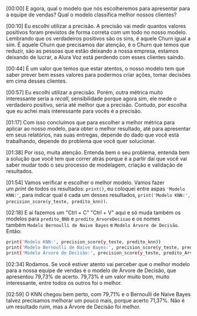 [00:00] E agora, qual o modelo que nós escolheremos para apresentar para a equipe de vendas? Qual o modelo classifica melhor nossos clientes?

[00:10] Eu escolhi utilizar a precisão. A precisão vai medir quantos valores positivos foram previstos de forma correta com um todo no nosso modelo. Lembrando que os verdadeiros positivos são os sins, é aquele Churn igual a sim. É aquele Churn que precisamos dar atenção, é o Churn que temos que reduzir, são as pessoas que estão deixando a nossa empresa, estamos deixando de lucrar, a Alura Voz está perdendo com esses clientes saindo.

[00:44] É um valor que temos que estar atentos, o nosso modelo tem que saber prever bem esses valores para podermos criar ações, tomar decisões em cima desses clientes.

[00:57] Eu escolhi utilizar a precisão. Porém, outra métrica muito interessante seria a _recall_, sensibilidade porque agora sim, ele mede o verdadeiro positivo, seria até melhor que a precisão. Contudo, por escolha que eu achei mais interessante para vocês é a precisão.

[01:17] Com isso concluímos que para escolher a melhor métrica para aplicar ao nosso modelo, para obter o melhor resultado, até para apresentar em seus relatórios, nas suas entregas, depende do dado que você está trabalhando, depende do problema que você quer solucionar.

[01:38] Por isso, muita atenção. Entenda bem o seu problema, entenda bem a solução que você tem que correr atrás porque é a partir daí que você vai saber mudar todo o seu processo de modelagem, criação e validação de resultados.

[01:54] Vamos verificar e escolher o melhor modelo. Vamos fazer um _print_ de todos os resultados: `print()`, eu coloquei entre aspas `'Modelo KNN:'`, para indicar qual é cada um desses resultados, `print('Modelo KNN:', precision_score(y_teste, predito_knn))`.

[02:18] E aí fazemos um "Ctrl + C" "Ctrl + V" aqui e só muda também os modelos para `predito_BNb` e `predito_ArvoreDecisao` e os nomes também `Modelo Bernoulli de Naive Bayes` e `Modelo Árvore de Decisão`. Então:

```bash
print('Modelo KNN:', precision_score(y_teste, predito_knn))
print('Modelo Bernoulli de Naive Bayes:', precision_score(y_teste, predito_BNb))
print('Modelo Àrvore de Decisão:', precision_score(y_teste, predito_ArvoreDecisao))
```

[02:34] Rodamos. Se você estiver atento vai perceber que o melhor modelo para a nossa equipe de vendas é o modelo de Árvore de Decisão, que apresentou 79,73% de acerto. 79,73% é um valor muito bom, muito interessante, entre todos os outros foi o melhor.

[02:59] O KNN chegou bem perto, com 79,71% e o Bernoulli de Naive Bayes talvez precisamos melhorar um pouco mais, porque acerto 71,37%. Não é um resultado ruim, mas a Árvore de Decisão foi melhor.